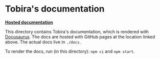 # Tobira's documentation

[**Hosted documentation**](https://elan-ev.github.io/tobira)

This directory contains Tobira's documentation, which is rendered with [Docusaurus](https://docusaurus.io/).
The docs are hosted with GitHub pages at the location linked above.
The actual docs live in `./docs`.

To render the docs, run (in this directory): `npm ci` and `npm start`.
